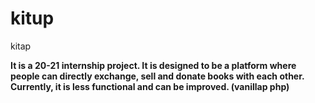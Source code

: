# kitup
kitap

<b>It is a 20-21 internship project. It is designed to be a platform where people can directly exchange, sell and donate books with each other. Currently, it is less functional and can be improved. (vanillap php)</b>
